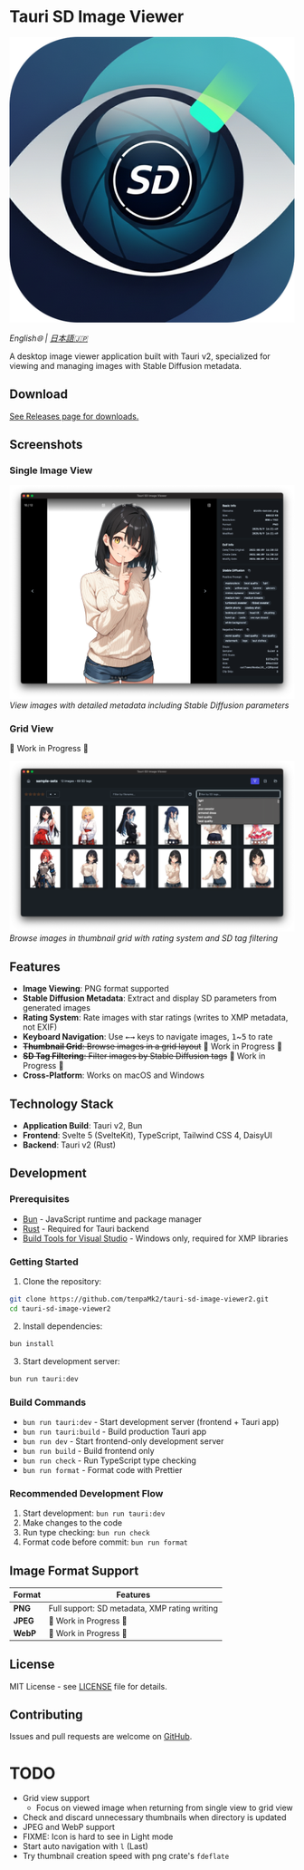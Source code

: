# Tauri SD Image Viewer

![icon](./src-tauri/icons/icon.png)

_English🌐 | [日本語🇯🇵](README.ja.md)_

A desktop image viewer application built with Tauri v2, specialized for viewing and managing images with Stable Diffusion metadata.

## Download

[See Releases page for downloads.](https://github.com/tenpaMk2/tauri-sd-image-viewer2/releases)

## Screenshots

### Single Image View

![Single Image View](images/sample-single.png)
_View images with detailed metadata including Stable Diffusion parameters_

### Grid View

🚧 Work in Progress 🚧

![Grid View](images/sample-grid.png)
_Browse images in thumbnail grid with rating system and SD tag filtering_

## Features

- **Image Viewing**: PNG format supported
- **Stable Diffusion Metadata**: Extract and display SD parameters from generated images
- **Rating System**: Rate images with star ratings (writes to XMP metadata, not EXIF)
- **Keyboard Navigation**: Use <kbd>←</kbd><kbd>→</kbd> keys to navigate images, <kbd>1</kbd>~<kbd>5</kbd> to rate
- ~~**Thumbnail Grid**: Browse images in a grid layout~~ 🚧 Work in Progress 🚧
- ~~**SD Tag Filtering**: Filter images by Stable Diffusion tags~~ 🚧 Work in Progress 🚧
- **Cross-Platform**: Works on macOS and Windows

## Technology Stack

- **Application Build**: Tauri v2, Bun
- **Frontend**: Svelte 5 (SvelteKit), TypeScript, Tailwind CSS 4, DaisyUI
- **Backend**: Tauri v2 (Rust)

## Development

### Prerequisites

- [Bun](https://bun.sh/) - JavaScript runtime and package manager
- [Rust](https://rustup.rs/) - Required for Tauri backend
- [Build Tools for Visual Studio](https://visualstudio.microsoft.com/downloads/?q=build+tools) - Windows only, required for XMP libraries

### Getting Started

1. Clone the repository:

```bash
git clone https://github.com/tenpaMk2/tauri-sd-image-viewer2.git
cd tauri-sd-image-viewer2
```

2. Install dependencies:

```bash
bun install
```

3. Start development server:

```bash
bun run tauri:dev
```

### Build Commands

- `bun run tauri:dev` - Start development server (frontend + Tauri app)
- `bun run tauri:build` - Build production Tauri app
- `bun run dev` - Start frontend-only development server
- `bun run build` - Build frontend only
- `bun run check` - Run TypeScript type checking
- `bun run format` - Format code with Prettier

### Recommended Development Flow

1. Start development: `bun run tauri:dev`
2. Make changes to the code
3. Run type checking: `bun run check`
4. Format code before commit: `bun run format`

## Image Format Support

| Format   | Features                                      |
| -------- | --------------------------------------------- |
| **PNG**  | Full support: SD metadata, XMP rating writing |
| **JPEG** | 🚧 Work in Progress 🚧                        |
| **WebP** | 🚧 Work in Progress 🚧                        |

## License

MIT License - see [LICENSE](LICENSE) file for details.

## Contributing

Issues and pull requests are welcome on [GitHub](https://github.com/tenpaMk2/tauri-sd-image-viewer2/issues).

# TODO

- Grid view support
  - Focus on viewed image when returning from single view to grid view
- Check and discard unnecessary thumbnails when directory is updated
- JPEG and WebP support
- FIXME: Icon is hard to see in Light mode
- Start auto navigation with `l` (Last)
- Try thumbnail creation speed with png crate's `fdeflate`
